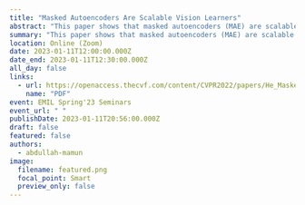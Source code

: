 ```yaml
---
title: "Masked Autoencoders Are Scalable Vision Learners"
abstract: "This paper shows that masked autoencoders (MAE) are scalable self-supervised learners for computer vision. Our MAE approach is simple: we mask random patches of the input image and reconstruct the missing pixels. It is based on two core designs. First, we develop an asymmetric encoder-decoder architecture, with an encoder that operates only on the visible subset of patches (without mask tokens), along with a lightweight decoder that reconstructs the original image from the latent representation and mask tokens. Second, we find that masking a high proportion of the input image, e.g., 75%, yields a nontrivial and meaningful self-supervisory task. Coupling these two designs enables us to train large models efficiently and effectively: we accelerate training (by 3x or more) and improve accuracy. Our scalable approach allows for learning high-capacity models that generalize well: e.g., a vanilla ViT-Huge model achieves the best accuracy (87.8%) among methods that use only ImageNet-1K data. Transfer performance in downstream tasks outperforms supervised pre-training and shows promising scaling behavior."
summary: "This paper shows that masked autoencoders (MAE) are scalable self-supervised learners for computer vision."
location: Online (Zoom)
date: 2023-01-11T12:00:00.000Z
date_end: 2023-01-11T12:30:00.000Z
all_day: false
links:
  - url: https://openaccess.thecvf.com/content/CVPR2022/papers/He_Masked_Autoencoders_Are_Scalable_Vision_Learners_CVPR_2022_paper.pdf
    name: "PDF"
event: EMIL Spring'23 Seminars
event_url: " "
publishDate: 2023-01-11T20:56:00.000Z
draft: false
featured: false
authors:
  - abdullah-mamun
image:
  filename: featured.png
  focal_point: Smart
  preview_only: false
---
```


